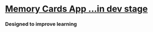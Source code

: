 # [Memory Cards App ...in dev stage](https://pvlchkhrv.github.io/memory-cards-app)

### Designed to improve learning

